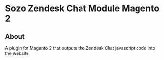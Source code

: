# Sozo Zendesk Chat Module Magento 2 

## About

A plugin for Magento 2 that outputs the Zendesk Chat javascript code into the website



